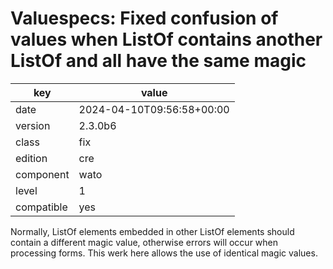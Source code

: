[//]: # (werk v2)
# Valuespecs: Fixed confusion of values when ListOf contains another ListOf and all have the same magic

key        | value
---------- | ---
date       | 2024-04-10T09:56:58+00:00
version    | 2.3.0b6
class      | fix
edition    | cre
component  | wato
level      | 1
compatible | yes

Normally, ListOf elements embedded in other ListOf elements should contain a different magic value, otherwise errors will occur when processing forms.
This werk here allows the use of identical magic values.

